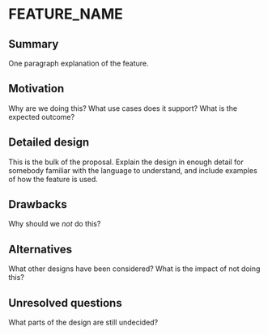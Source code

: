 # FEATURE_NAME

## Summary

One paragraph explanation of the feature.

## Motivation

Why are we doing this? What use cases does it support? What is the expected outcome?

## Detailed design

This is the bulk of the proposal. Explain the design in enough detail for somebody familiar with the language to understand, and include examples of how the feature is used.

## Drawbacks

Why should we *not* do this?

## Alternatives

What other designs have been considered? What is the impact of not doing this?

## Unresolved questions

What parts of the design are still undecided?
